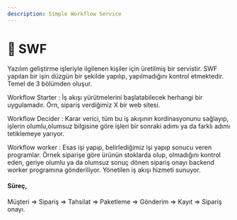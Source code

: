 ```yaml
---
description: Simple Workflow Service
---
```


# 🎇 SWF

Yazılım geliştirme işleriyle ilgilenen kişiler için üretilmiş bir servistir. SWF yapılan bir işin düzgün bir şekilde yapılıp, yapılmadığını kontrol etmektedir. Temel de 3 bölümden oluşur.

Workflow Starter : İş akışı yürütmelerini başlatabilecek herhangi bir uygulamadır. Örn, sipariş verdiğimiz X bir web sitesi.

Workflow Decider : Karar verici, tüm bu iş akışının kordinasyonunu sağlayıp, işlerin olumlu,olumsuz bilgisine göre işleri bir sonraki adımı ya da farklı adımı tetiklemeye yarıyor.

Workflow worker : Esas işi yapıp, belirlediğimiz işi yapıp sonucu veren programlar. Örnek siparişe göre ürünün stoklarda olup, olmadığını kontrol eden, geriye olumlu ya da olumsuz sonuç dönen sipariş onayı backend worker programına gönderiliyor. Yönetilen iş akışı hizmeti sunuyor.

#### Süreç,

Müşteri => Sipariş => Tahsilat => Paketleme => Gönderim => Kayıt => Sipariş onayı.
